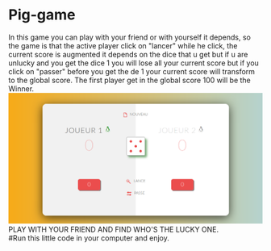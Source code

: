 # Pig-game
In this game you can play with your friend or with yourself it depends, so the game is that the active player click on "lancer" while he click, the current score is augmented it depends on the dice that u get but if u are unlucky and you get the dice 1 you will lose all your current score but if you click on "passer" before you get the de 1 your current score will transform to the global score.
The first player get in the global score 100 will be the Winner.\
![alt text](imgdes.png)
PLAY WITH YOUR FRIEND AND FIND WHO'S THE LUCKY ONE.\
#Run this little code in your computer and enjoy.

